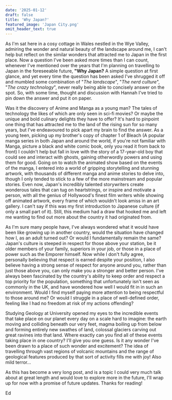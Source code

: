 ```yaml
---
date: '2025-01-12'
draft: false
title: 'Why Japan?'
featured_image: 'Japan City.png'
omit_header_text: true
---
```


As I'm sat here in a cosy cottage in Wales nestled in the Wye Valley, admiring the wonder and natural beauty of the landscape around me, I can't help but reflect on the similar wonders that attracted me to Japan in the first place. Now a question I've been asked more times than I can count, whenever I've mentioned over the years that I'm planning on travelling to Japan in the foreseeable future, **"Why Japan?** A simple question at first glance, and yet every time the question has been asked I've shrugged it off and mumbled some combination of "*The landscape*", "*The nerd culture*", "*The crazy technology*", never really being able to concisely answer on the spot. So, with some time, thought and discussion with Hannah I've tried to pin down the answer and put it on paper.

Was it the discovery of Anime and Manga as a young man? The tales of technology the likes of which are only seen in sci-fi movies? Or maybe the unique and bold culinary delights they have to offer? It's hard to pinpoint one thing that has attracted me to the land of the rising sun for so many years, but I've endeavoured to pick apart my brain to find the answer. As a young teen, picking up my brother's copy of chapter 1 of Bleach (A popular manga series in both Japan and around the world, if you're not familiar with Manga, picture a black and white comic book, only you read it from back to front) I couldn't help but fall in love with the story of a 17-year-old boy that could see and interact with ghosts, gaining otherwordly powers and using them for good. Going on to watch the animated show based on the events of the manga, I entered into a world of gripping storytelling and stunning artwork, with thousands of different manga and anime stories to delve into, though I only tended to stick to a few of the more mainstream and popular stories. Even now, Japan's incredibly talented storywriters create wonderous tales that can tug on heartstrings, or inspire and motivate a person, with all the genius of Hollywood's finest film writers while showing off animated artwork, every frame of which wouldn't look amiss in an art gallery. I can't say if this was my first introduction to Japanese culture (if only a small part of it). Still, this medium had a draw that hooked me and left me wanting to find out more about the country it had originated from.

As I'm sure many people have, I've always wondered what it would have been like growing up in another country, would the situation have changed how I, as an adult turned out? Or would I fundamentally remain the same? Japan's culture is steeped in respect for those above your station, be it older members of your family, superiors in your job, or those in a place of power such as the Emporer himself. Now while I don't fully agree, personally believing that respect is earned despite your position, I also believe having a strong sense of respect for anyone around you, rather than just those above you, can only make you a stronger and better person. I've always been fascinated by the country's ability to keep order and respect a top priority for the population, something that unfortunately isn't seen as commonly in the UK, and have wondered how well I would fit in in such an environment. Would I find myself paying more attention to being respectful to those around me? Or would I struggle in a place of well-defined order, feeling like I had no freedom at risk of my actions offending?

Studying Geology at University opened my eyes to the incredible events that take place on our planet every day on a scale hard to imagine: the earth moving and colliding beneath our very feet, magma boiling up from below and forming entirely new swathes of land, colossal glaciers carving out great ravines into that land. Where exactly can you find all of these events taking place in one country? I'll give you one guess. Is it any wonder I've been drawn to a place of such wonder and excitement? The idea of travelling through vast regions of volcanic mountains and the range of geological features produced by that sort of activity fills me with joy! Also mild terror...

As this has become a very long post, and is a topic I could very much talk about at great length and would love to explore more in the future, I'll wrap up for now with a promise of future updates. Thanks for reading!

Ed


